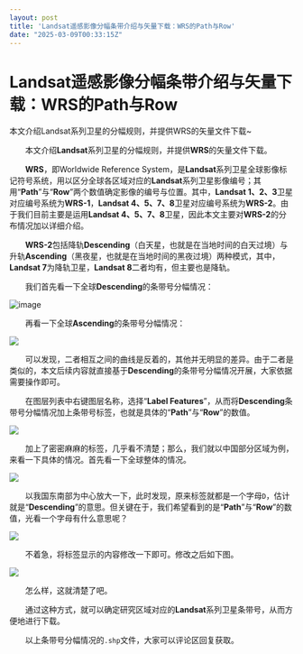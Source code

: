 ```yaml
---
layout: post
title: 'Landsat遥感影像分幅条带介绍与矢量下载：WRS的Path与Row'
date: "2025-03-09T00:33:15Z"
---
```

Landsat遥感影像分幅条带介绍与矢量下载：WRS的Path与Row
===================================

本文介绍Landsat系列卫星的分幅规则，并提供WRS的矢量文件下载~

  本文介绍**Landsat**系列卫星的分幅规则，并提供**WRS**的矢量文件下载。

  **WRS**，即Worldwide Reference System，是**Landsat**系列卫星全球影像标记符号系统，用以区分全球各区域对应的**Landsat**系列卫星影像编号；其用“**Path**”与“**Row**”两个数值确定影像的编号与位置。其中，**Landsat 1、2、3**卫星对应编号系统为**WRS-1**，**Landsat 4、5、7、8**卫星对应编号系统为**WRS-2**。由于我们目前主要是运用**Landsat 4、5、7、8**卫星，因此本文主要对**WRS-2**的分布情况加以详细介绍。

  **WRS-2**包括降轨**Descending**（白天星，也就是在当地时间的白天过境）与升轨**Ascending**（黑夜星，也就是在当地时间的黑夜过境）两种模式，其中，**Landsat 7**为降轨卫星，**Landsat 8**二者均有，但主要也是降轨。

  我们首先看一下全球**Descending**的条带号分幅情况：

![image](https://img2024.cnblogs.com/blog/3080295/202503/3080295-20250308130637163-697457380.png)

  再看一下全球**Ascending**的条带号分幅情况：

![](https://img2024.cnblogs.com/blog/3080295/202503/3080295-20250308130633087-924995516.png)

  可以发现，二者相互之间的曲线是反着的，其他并无明显的差异。由于二者是类似的，本文后续内容就直接基于**Descending**的条带号分幅情况开展，大家依据需要操作即可。

  在图层列表中右键图层名称，选择“**Label Features**”，从而将**Descending**条带号分幅情况加上条带号标签，也就是具体的“**Path**”与“**Row**”的数值。

![](https://img2024.cnblogs.com/blog/3080295/202503/3080295-20250308130633264-1084601740.png)

  加上了密密麻麻的标签，几乎看不清楚；那么，我们就以中国部分区域为例，来看一下具体的情况。首先看一下全球整体的情况。

![](https://img2024.cnblogs.com/blog/3080295/202503/3080295-20250308130633209-1893230643.png)

  以我国东南部为中心放大一下，此时发现，原来标签就都是一个字母`D`，估计就是“**Descending**”的意思。但关键在于，我们希望看到的是“**Path**”与“**Row**”的数值，光看一个字母有什么意思呢？

![](https://img2024.cnblogs.com/blog/3080295/202503/3080295-20250308130633141-772110976.png)

  不着急，将标签显示的内容修改一下即可。修改之后如下图。

![](https://img2024.cnblogs.com/blog/3080295/202503/3080295-20250308130633074-1801036235.png)

  怎么样，这就清楚了吧。

  通过这种方式，就可以确定研究区域对应的**Landsat**系列卫星条带号，从而方便地进行下载。

  以上条带号分幅情况的`.shp`文件，大家可以评论区回复获取。